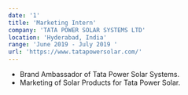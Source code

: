 ```yaml
---
date: '1'
title: 'Marketing Intern'
company: 'TATA POWER SOLAR SYSTEMS LTD'
location: 'Hyderabad, India'
range: 'June 2019 - July 2019 '
url: 'https://www.tatapowersolar.com/'
---
```


- Brand Ambassador of Tata Power Solar Systems.
- Marketing of Solar Products for Tata Power Solar.

